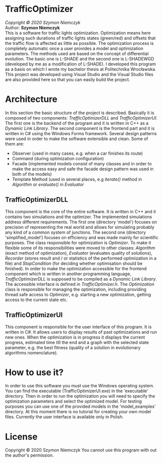 # TrafficOptimizer
*Copyright © 2020 Szymon Niemczyk*  
Author: **Szymon Niemczyk**  
This is a software for traffic lights optimization. Optimization means here assigning such durations of traffic lights states (green/red) and offsets that the traffic flow is affected as little as possible. The optimization process is completely automatic once a user provides a model and optimization parameters. The methods used are based on the concept of differential evolution. The basic one is L-SHADE and the second one is L-SHADEWGD (developed by me as a modification of L-SHADE). I developed this program as a basis on which I wrote my bachelor thesis at Politechnika Wrocławska. This project was developed using Visual Studio and the Visual Studio files are also provided here so that you can easily build the project. 

# Architecture
In this section the basic structure of the project is described. Basically it is composed of two components: *TrafficOptimizerDLL* and *TrafficOptimizerUI*. The first one is the backend of the program and it is written in C++ as a *Dynamic Link Library*. The second component is the frontend part and it is written in C# using the Windows Forms framework. 
Several design patterns were used in order to make the software extensible and clean. Some of them are: 
* Observer (used in many cases, e.g. when a car finishes its route)
* Command (during optimization configuration)
* Facade (implemented models consist of many classes and in order to make the access easy and safe the facade design pattern was used in both of the models)
* Template Method (used in several places, e.g *iterate()* method in *Algorithm* or *evaluate()* in *Evaluator*
## TrafficOptimizerDLL
This component is the core of the entire software. It is written in C++ and it contains two simulations and the optimizer. The implemented simulations address different requirements. The first one (directory 'model') focuses on precision of representing the real world and allows for simulating probably any kind of a common system of junctions. The second one (directory 'simplified_model') focuses on efficiency and was made mainly for scientific purposes. The class responsible for optimization is *Optimizer*. To make it flexible some of its responsibilities were moved to other classes: *Algorithm* (exact method of optimization), *Evaluator* (evaluates quality of solutions), *Recorder* (stores result and / or statistics of the performed optimization in a file) and *StopCondition* (for deciding whether optimisation should be finished). 
In order to make the optimization accessible for the frontend component which is written in another programming language, *TrafficOptimizerDLL* is supposed to be compiled as a *Dynamic Link Library*. The accessible interface is defined in *TrafficOptimizer.h*. The *Optimization* class is responsible for managing the optimization, including providing thread safe access to *Optimizer*, e.g. starting a new optimization, getting access to the current state etc.
## TrafficOptimizerUI
This component is responsible for the user interface of this program. It is written in C#. It allows users to display results of past optimizations and run new ones. When the optimization is in progress it displays the current progress, estimated time till the end and a graph with the selected state parameter, e.g. the best fitness (quality of a solution in evolutionary algorithms nomenclature).

# How to use it?
In order to use this software you must use the Windows operating system. You can find the executable (TrafficOptimizerUI.exe) in the 'executable' directory. Then in order to run the optimization you will need to specify the optimization parameters and select the optimized model. For testing purposes you can use one of the provided models in the 'model_examples' directory. At this moment there is no tutorial for creating your own model files. Currently the user interface is available only in Polish.

# License
Copyright © 2020 Szymon Niemczyk
You cannot use this program with out the author's permission.
